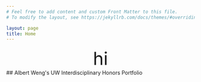 ```yaml
---
# Feel free to add content and custom Front Matter to this file.
# To modify the layout, see https://jekyllrb.com/docs/themes/#overriding-theme-defaults

layout: page
title: Home
---
```

<div align="center">
<font size = "50">
hi
</font>
</div>
## Albert Weng's UW Interdisciplinary Honors Portfolio
